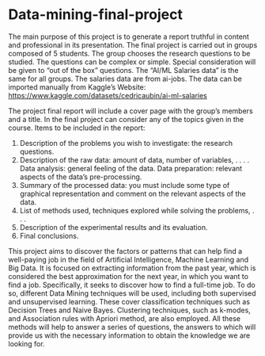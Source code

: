 # Data-mining-final-project
The main purpose of this project is to generate a report truthful in content and professional in its presentation. The final project is carried out in groups composed of 5 students. The group chooses the research questions to be studied. The questions can be complex or simple. Special consideration will be given to “out of the box” questions. The “AI/ML Salaries data” is the same for all groups. The salaries data are from ai-jobs. The data can be imported manually from Kaggle’s Website:
https://www.kaggle.com/datasets/cedricaubin/ai-ml-salaries

The project final report will include a cover page with the group’s members and a title. In the final project can consider any of the topics given in the course.
Items to be included in the report:
1. Description of the problems you wish to investigate: the research questions.
2. Description of the raw data: amount of data, number of variables, . . . . Data analysis: general feeling of the data. Data preparation: relevant aspects of the data’s pre-processing.
3. Summary of the processed data: you must include some type of graphical representation and comment on the relevant aspects of the data.
4. List of methods used, techniques explored while solving the problems, . . .
5. Description of the experimental results and its evaluation.
6. Final conclusions.


This project aims to discover the factors or patterns that can help find a well-paying job in the field of Artificial Intelligence, Machine Learning and Big Data. It is focused on extracting information from the past year, which is considered the best approximation for the next year, in which you want to find a job. Specifically, it seeks to discover how to find a full-time job.
To do so, different Data Mining techniques will be used, including both supervised and unsupervised learning. These cover classification techniques such as Decision Trees and Naive Bayes. Clustering techniques, such as k-modes, and Association rules with Apriori method, are also employed. All these methods will help to answer a series of questions, the answers to which will provide us with the necessary information to obtain the knowledge we are looking for.



